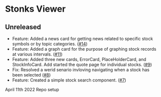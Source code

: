 # Stonks Viewer

## Unreleased

- Feature: Added a news card for getting news related to specific stock symbols or by topic categories. ([#14](https://github.com/josh-W42/stonks-viewer/pull/14))
- Feature: Added a graph card for the purpose of graphing stock records at various intervals. ([#11](https://github.com/josh-W42/stonks-viewer/pull/11))
- Feature: Added three new cards, ErrorCard, PlaceHolderCard, and StockInfoCard. Add started the quote page for individual stocks. ([#9](https://github.com/josh-W42/stonks-viewer/pull/9))
- Fix: Resolved a werid senario invloving navigating when a stock has been selected ([#8](https://github.com/josh-W42/stonks-viewer/pull/8))
- Feature: Created a simple stock search component. ([#7](https://github.com/josh-W42/stonks-viewer/pull/7))

April 11th 2022
Repo setup
